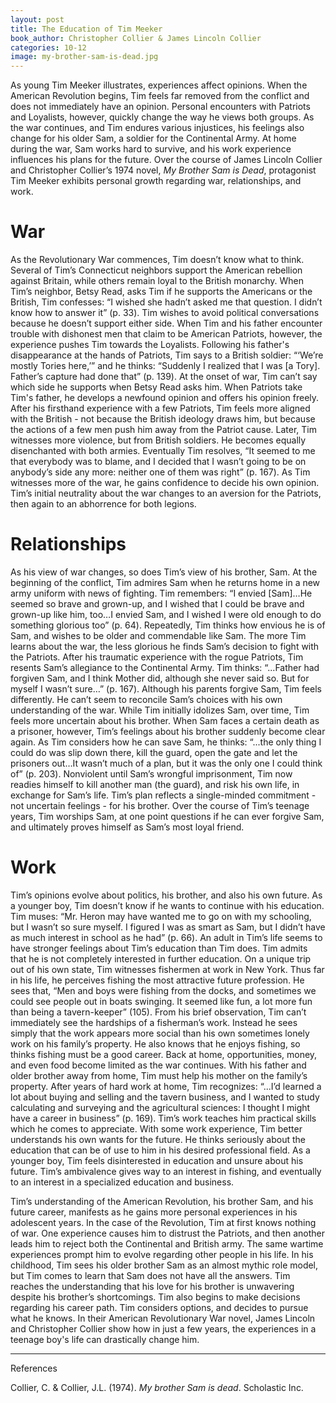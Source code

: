 ```yaml
---
layout: post
title: The Education of Tim Meeker
book_author: Christopher Collier & James Lincoln Collier
categories: 10-12
image: my-brother-sam-is-dead.jpg
---
```


As young Tim Meeker illustrates, experiences affect opinions. When the American Revolution begins, Tim feels far removed from the conflict and does not immediately have an opinion. Personal encounters with Patriots and Loyalists, however, quickly change the way he views both groups. As the war continues, and Tim endures various injustices, his feelings also change for his older Sam, a soldier for the Continental Army. At home during the war, Sam works hard to survive, and his work experience influences his plans for the future. Over the course of James Lincoln Collier and Christopher Collier’s 1974 novel, _My Brother Sam is Dead_, protagonist Tim Meeker exhibits personal growth regarding war, relationships, and work.

# War

As the Revolutionary War commences, Tim doesn’t know what to think. Several of Tim’s Connecticut neighbors support the American rebellion against Britain, while others remain loyal to the British monarchy. When Tim’s neighbor, Betsy Read, asks Tim if he supports the Americans or the British, Tim confesses: “I wished she hadn’t asked me that question. I didn’t know how to answer it” (p. 33). Tim wishes to avoid political conversations because he doesn’t support either side. When Tim and his father encounter trouble with dishonest men that claim to be American Patriots, however, the experience pushes Tim towards the Loyalists. Following his father's disappearance at the hands of Patriots, Tim says to a British soldier: “‘We’re mostly Tories here,’” and he thinks: “Suddenly I realized that I was [a Tory]. Father’s capture had done that” (p. 139). At the onset of war, Tim can’t say which side he supports when Betsy Read asks him. When Patriots take Tim's father, he develops a newfound opinion and offers his opinion freely. After his firsthand experience with a few Patriots, Tim feels more aligned with the British - not because the British ideology draws him, but because the actions of a few men push him away from the Patriot cause. Later, Tim witnesses more violence, but from British soldiers. He becomes equally disenchanted with both armies. Eventually Tim resolves, “It seemed to me that everybody was to blame, and I decided that I wasn’t going to be on anybody’s side any more: neither one of them was right” (p. 167). As Tim witnesses more of the war, he gains confidence to decide his own opinion. Tim’s initial neutrality about the war changes to an aversion for the Patriots, then again to an abhorrence for both legions.

# Relationships

As his view of war changes, so does Tim’s view of his brother, Sam. At the beginning of the conflict, Tim admires Sam when he returns home in a new army uniform with news of fighting. Tim remembers: “I envied [Sam]…He seemed so brave and grown-up, and I wished that I could be brave and grown-up like him, too…I envied Sam, and I wished I were old enough to do something glorious too” (p. 64). Repeatedly, Tim thinks how envious he is of Sam, and wishes to be older and commendable like Sam. The more Tim learns about the war, the less glorious he finds Sam’s decision to fight with the Patriots. After his traumatic experience with the rogue Patriots, Tim resents Sam’s allegiance to the Continental Army. Tim thinks: “...Father had forgiven Sam, and I think Mother did, although she never said so. But for myself I wasn’t sure…” (p. 167). Although his parents forgive Sam, Tim feels differently. He can’t seem to reconcile Sam’s choices with his own understanding of the war. While Tim initially idolizes Sam, over time, Tim feels more uncertain about his brother. When Sam faces a certain death as a prisoner, however, Tim’s feelings about his brother suddenly become clear again. As Tim considers how he can save Sam, he thinks: “...the only thing I could do was slip down there, kill the guard, open the gate and let the prisoners out…It wasn’t much of a plan, but it was the only one I could think of” (p. 203). Nonviolent until Sam’s wrongful imprisonment, Tim now readies himself to kill another man (the guard), and risk his own life, in exchange for Sam’s life. Tim’s plan reflects a single-minded commitment - not uncertain feelings - for his brother. Over the course of Tim’s teenage years, Tim worships Sam, at one point questions if he can ever forgive Sam, and ultimately proves himself as Sam’s most loyal friend.

# Work

Tim’s opinions evolve about politics, his brother, and also his own future. As a younger boy, Tim doesn’t know if he wants to continue with his education. Tim muses: “Mr. Heron may have wanted me to go on with my schooling, but I wasn’t so sure myself. I figured I was as smart as Sam, but I didn’t have as much interest in school as he had” (p. 66). An adult in Tim’s life seems to have stronger feelings about Tim’s education than Tim does. Tim admits that he is not completely interested in further education. On a unique trip out of his own state, Tim witnesses fishermen at work in New York. Thus far in his life, he perceives fishing the most attractive future profession. He sees that, “Men and boys were fishing from the docks, and sometimes we could see people out in boats swinging. It seemed like fun, a lot more fun than being a tavern-keeper” (105). From his brief observation, Tim can’t immediately see the hardships of a fisherman’s work. Instead he sees simply that the work appears more social than his own sometimes lonely work on his family’s property. He also knows that he enjoys fishing, so thinks fishing must be a good career. Back at home, opportunities, money, and even food become limited as the war continues. With his father and older brother away from home, Tim must help his mother on the family’s property. After years of hard work at home, Tim recognizes: “...I’d learned a lot about buying and selling and the tavern business, and I wanted to study calculating and surveying and the agricultural sciences: I thought I might have a career in business” (p. 169). Tim’s work teaches him practical skills which he comes to appreciate. With some work experience, Tim better understands his own wants for the future. He thinks seriously about the education that can be of use to him in his desired professional field. As a younger boy, Tim feels disinterested in education and unsure about his future. Tim’s ambivalence gives way to an interest in fishing, and eventually to an interest in a specialized education and business.

Tim’s understanding of the American Revolution, his brother Sam, and his future career, manifests as he gains more personal experiences in his adolescent years. In the case of the Revolution, Tim at first knows nothing of war. One experience causes him to distrust the Patriots, and then another leads him to reject both the Continental and British army. The same wartime experiences prompt him to evolve regarding other people in his life. In his childhood, Tim sees his older brother Sam as an almost mythic role model, but Tim comes to learn that Sam does not have all the answers. Tim reaches the understanding that his love for his brother is unwavering despite his brother’s shortcomings. Tim also begins to make decisions regarding his career path. Tim considers options, and decides to pursue what he knows. In their American Revolutionary War novel, James Lincoln and Christopher Collier show how in just a few years, the experiences in a teenage boy's life can drastically change him.

---
References

Collier, C. & Collier, J.L. (1974). _My brother Sam is dead_. Scholastic Inc.
